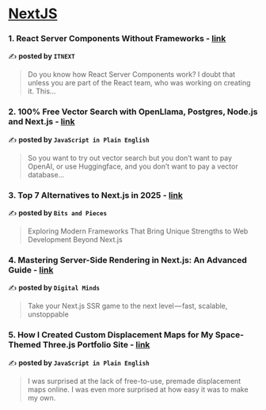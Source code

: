 
<h1><a href=https://medium.com/tag/nextjs/recommended target="_blank" rel="noopener noreferrer">NextJS</a></h1>
<h3>1. React Server Components Without Frameworks - <a href="https://medium.com/itnext/react-server-components-without-frameworks-7c61c1ce0561" target="_blank" rel="noopener noreferrer">link</a></h3>

✍️ **posted by `ITNEXT`**

<blockquote>Do you know how React Server Components work? I doubt that unless you are part of the React team, who was working on creating it. This…</blockquote>

<h3>2. 100% Free Vector Search with OpenLlama, Postgres, Node.js and Next.js - <a href="https://medium.com/javascript-in-plain-english/100-free-vector-search-with-openllama-postgres-nodejs-and-nextjs-e496856766f7" target="_blank" rel="noopener noreferrer">link</a></h3>

✍️ **posted by `JavaScript in Plain English`**

<blockquote>So you want to try out vector search but you don’t want to pay OpenAI, or use Huggingface, and you don’t want to pay a vector database…</blockquote>

<h3>3. Top 7 Alternatives to Next.js in 2025 - <a href="https://medium.com/bitsrc/top-7-alternatives-to-next-js-in-2025-917bf9d5ffba" target="_blank" rel="noopener noreferrer">link</a></h3>

✍️ **posted by `Bits and Pieces`**

<blockquote>Exploring Modern Frameworks That Bring Unique Strengths to Web Development Beyond Next.js</blockquote>

<h3>4. Mastering Server-Side Rendering in Next.js: An Advanced Guide - <a href="https://medium.com/digital-minds/mastering-server-side-rendering-in-next-js-an-advanced-guide-2b63d9f4f3cf" target="_blank" rel="noopener noreferrer">link</a></h3>

✍️ **posted by `Digital Minds`**

<blockquote>Take your Next.js SSR game to the next level — fast, scalable, unstoppable</blockquote>

<h3>5. How I Created Custom Displacement Maps for My Space-Themed Three.js Portfolio Site - <a href="https://medium.com/javascript-in-plain-english/how-i-created-custom-displacement-maps-for-my-space-themed-three-js-portfolio-site-642b52700941" target="_blank" rel="noopener noreferrer">link</a></h3>

✍️ **posted by `JavaScript in Plain English`**

<blockquote>I was surprised at the lack of free-to-use, premade displacement maps online. I was even more surprised at how easy it was to make my own.</blockquote>

